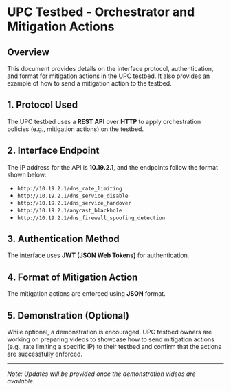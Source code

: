 # UPC Testbed - Orchestrator and Mitigation Actions

## Overview

This document provides details on the interface protocol, authentication, and format for mitigation actions in the UPC testbed. It also provides an example of how to send a mitigation action to the testbed.

## 1. Protocol Used

The UPC testbed uses a **REST API** over **HTTP** to apply orchestration policies (e.g., mitigation actions) on the testbed.

## 2. Interface Endpoint

The IP address for the API is **10.19.2.1**, and the endpoints follow the format shown below:

- `http://10.19.2.1/dns_rate_limiting`
- `http://10.19.2.1/dns_service_disable`
- `http://10.19.2.1/dns_service_handover`
- `http://10.19.2.1/anycast_blackhole`
- `http://10.19.2.1/dns_firewall_spoofing_detection`

## 3. Authentication Method

The interface uses **JWT (JSON Web Tokens)** for authentication.

## 4. Format of Mitigation Action

The mitigation actions are enforced using **JSON** format.

## 5. Demonstration (Optional)

While optional, a demonstration is encouraged. UPC testbed owners are working on preparing videos to showcase how to send mitigation actions (e.g., rate limiting a specific IP) to their testbed and confirm that the actions are successfully enforced.

---

*Note: Updates will be provided once the demonstration videos are available.*
